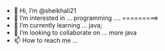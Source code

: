 - 👋 Hi, I’m @sheikhali21
- 👀 I’m interested in ... programming .... =========>
- 🌱 I’m currently learning ... java; 
- 💞️ I’m looking to collaborate on ... more java 
- 📫 How to reach me ... 

<!---
sheikhali21/sheikhali21 is a ✨ special ✨ repository because its `README.md` (this file) appears on your GitHub profile.
You can click the Preview link to take a look at your changes.
--->
